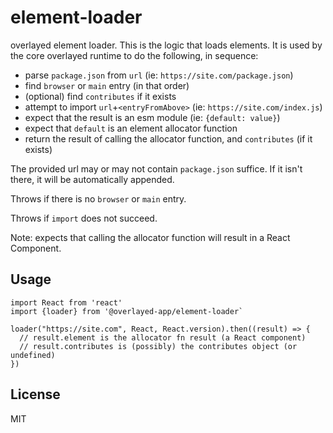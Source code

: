 # element-loader

overlayed element loader. This is the logic that loads elements. It is used by the core overlayed runtime to do the following, in sequence:

- parse `package.json` from `url` (ie: `https://site.com/package.json`)
- find `browser` or `main` entry (in that order)
- (optional) find `contributes` if it exists
- attempt to import `url`+`<entryFromAbove>` (ie: `https://site.com/index.js`)
- expect that the result is an esm module (ie: `{default: value}`)
- expect that `default` is an element allocator function
- return the result of calling the allocator function, and `contributes` (if it exists)

The provided url may or may not contain `package.json` suffice. If it isn't there, it will be automatically appended.

Throws if there is no `browser` or `main` entry.

Throws if `import` does not succeed.

Note: expects that calling the allocator function will result in a React Component.

## Usage

```
import React from 'react'
import {loader} from '@overlayed-app/element-loader`

loader("https://site.com", React, React.version).then((result) => {
  // result.element is the allocator fn result (a React component)
  // result.contributes is (possibly) the contributes object (or undefined)
})
```

## License

MIT
